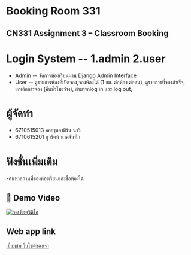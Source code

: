 # Booking Room 331
## CN331 Assignment 3 – Classroom Booking

# Login System -- 1.admin 2.user
- Admin -- จัดการห้องเรียนผ่าน Django Admin Interface
- User -- ดูรายการห้องที่เปิดจอง,จองห้องได้ (1 ชม. ต่อห้อง ต่อคน), ดูรายการที่จองสำเร็จ, ยกเลิกการจอง (คืนชั่วโมงว่าง), สามารถlog in และ log out,

# ผู้จัดทำ
- 6710515013 คอยรุลอามีรีน นาวี
- 6710615201 ภูวรัตน์ นาคจันทึก

# ฟังชั่นเพิ่มเติม
-ค้นหาสถานที่ของห้องเรียนและชื่อห้องได้

## 🎥 Demo Video
[![กดเพื่อดูวิดีโอ](https://img.shields.io/badge/▶️-Watch%20Demo-blue?style=for-the-badge)](https://drive.google.com/file/d/15qgMbOMGluiRCPYWngTBzECKm2zhGjba/view?usp=drive_link)

## Web app link
[เยี่ยมชมเว็บไซต์ของเรา](https://cn331-as2-vh3b.onrender.com/)

